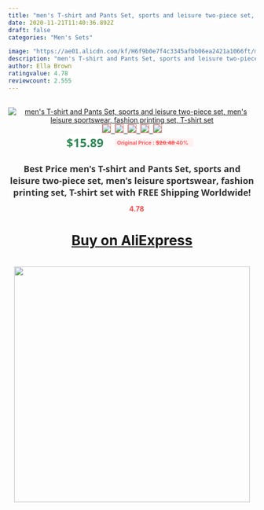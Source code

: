 ```yaml
---
title: "men's T-shirt and Pants Set, sports and leisure two-piece set, men's leisure sportswear, fashion printing set, T-shirt set"
date: 2020-11-21T11:40:36.892Z
draft: false
categories: "Men's Sets"

image: "https://ae01.alicdn.com/kf/H6f9b0e7f4c3345afbb06ea2421a1066ft/men-s-T-shirt-and-Pants-Set-sports-and-leisure-two-piece-set-men-s-leisure.jpg"
description: "men's T-shirt and Pants Set, sports and leisure two-piece set, men's leisure sportswear, fashion printing set, T-shirt set"
author: Ella Brown
ratingvalue: 4.78
reviewcount: 2.555
---
```

<br>
<div style="text-align: center;">
<a href="https://s.click.aliexpress.com/e/_A4DM9r" target="_blank" rel="nofollow noopener noreferrer"><img alt="men's T-shirt and Pants Set, sports and leisure two-piece set, men's leisure sportswear, fashion printing set, T-shirt set" class="magnifier-image" src="https://ae01.alicdn.com/kf/H6f9b0e7f4c3345afbb06ea2421a1066ft/men-s-T-shirt-and-Pants-Set-sports-and-leisure-two-piece-set-men-s-leisure.jpg_640x640.jpg">
<br>
<img style="border:1px solid salmon" src="https://ae01.alicdn.com/kf/H6f9b0e7f4c3345afbb06ea2421a1066ft/men-s-T-shirt-and-Pants-Set-sports-and-leisure-two-piece-set-men-s-leisure.jpg_120x120.jpg">&nbsp;&nbsp;<img style="border:1px solid salmon" src="https://ae01.alicdn.com/kf/Hcd2a9f07930e4d8180f31c31add3959cg/men-s-T-shirt-and-Pants-Set-sports-and-leisure-two-piece-set-men-s-leisure.jpg_120x120.jpg">&nbsp;&nbsp;<img style="border:1px solid salmon" src="https://ae01.alicdn.com/kf/H7f729df9a7b14ce5b73363ebac915c45G/men-s-T-shirt-and-Pants-Set-sports-and-leisure-two-piece-set-men-s-leisure.jpg_120x120.jpg">&nbsp;&nbsp;<img style="border:1px solid salmon" src="https://ae01.alicdn.com/kf/Hff913fb4a34e41eb827ec36b6bf1585d7/men-s-T-shirt-and-Pants-Set-sports-and-leisure-two-piece-set-men-s-leisure.jpg_120x120.jpg">&nbsp;&nbsp;<img style="border:1px solid salmon" src="https://ae01.alicdn.com/kf/Ha3ea6c9eaf96453489b421c342e6b950A/men-s-T-shirt-and-Pants-Set-sports-and-leisure-two-piece-set-men-s-leisure.jpg_120x120.jpg"></a></div><br0>
<div style="text-align: center;"><span style="background-color: white; border: 0px; box-sizing: border-box; color: seagreen; display: inline-block; font-family: &quot;open sans&quot; , &quot;arial&quot; , &quot;helvetica&quot; , sans-serif , &quot;heiti&quot;; font-size: 24px; font-stretch: inherit; font-weight: 700; line-height: inherit; margin: 0px 10px 0px 0px; padding: 0px; vertical-align: middle;">$15.89 </span>
<span style="background: rgb(255 , 241 , 241); border-radius: 3px; border: 0px; box-sizing: border-box; color: #ff4747; display: inline-block; font-family: inherit; font-size: 12px; font-stretch: inherit; font-style: inherit; font-variant: inherit; font-weight: 600; line-height: inherit; margin: 0px; padding: 2px 5px; transform: scale(0.9); vertical-align: middle;">Original Price : <b style="text-decoration: line-through;">$26.48 </b> 40%&nbsp;&nbsp;</span></div>
<h1 style="color: #333333; display: inline-block; font-family: &quot;open sans&quot; , &quot;arial&quot; , &quot;helvetica&quot; , sans-serif , &quot;heiti&quot;; font-size: 18px; font-stretch: inherit; font-weight: 700; text-align: center;">Best Price men's T-shirt and Pants Set, sports and leisure two-piece set, men's leisure sportswear, fashion printing set, T-shirt set with FREE Shipping Worldwide!</h1>
<div style="color: #ff4747; text-align: center;">
<img src="https://4.bp.blogspot.com/-M0ZcTcb-5uY/XleCXlxnR4I/AAAAAAAAAEc/OrjgMkXV1oMQFaCRZj5HQwOCBcu3w1FegCPcBGAYYCw/s1600/star.png" style="height: 15px;">&nbsp;<b>4.78</b></div>
<div class="button_cont" align="center"><a class="buynow_a" href="https://s.click.aliexpress.com/e/_A4DM9r" target="_blank" rel="nofollow noopener noreferrer"><H1>Buy on AliExpress</H1></a></div><br>
<div class="separator" style="clear: both; text-align: center;">
<img src="https://lh3.googleusercontent.com/-pTy5HemUv9M/XlePHvY0dAI/AAAAAAAAAE4/0nX5iRUoIWY8eMW9Dpxeirr157OZliDIgCLcBGAsYHQ/s1600/badge.gif" width="480">
</div>
